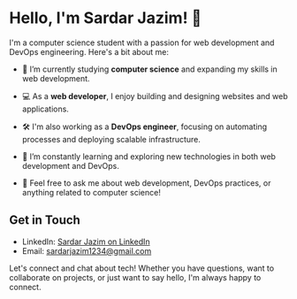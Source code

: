 # Hello, I'm Sardar Jazim! 👋

I'm a computer science student with a passion for web development and DevOps engineering. Here's a bit about me:

- 🔭 I’m currently studying **computer science** and expanding my skills in web development.
- 💻 As a **web developer**, I enjoy building and designing websites and web applications.
- 🛠️ I'm also working as a **DevOps engineer**, focusing on automating processes and deploying scalable infrastructure.
- 🌱 I’m constantly learning and exploring new technologies in both web development and DevOps.
  
- 💬 Feel free to ask me about web development, DevOps practices, or anything related to computer science!

## Get in Touch

- LinkedIn: [Sardar Jazim on LinkedIn](https://www.linkedin.com/in/sardar-jazim-sajid-41022b2b3)
- Email: [sardarjazim1234@gmail.com](mailto:sardarjazim1234@gmail.com)

Let's connect and chat about tech! Whether you have questions, want to collaborate on projects, or just want to say hello, I'm always happy to connect.
